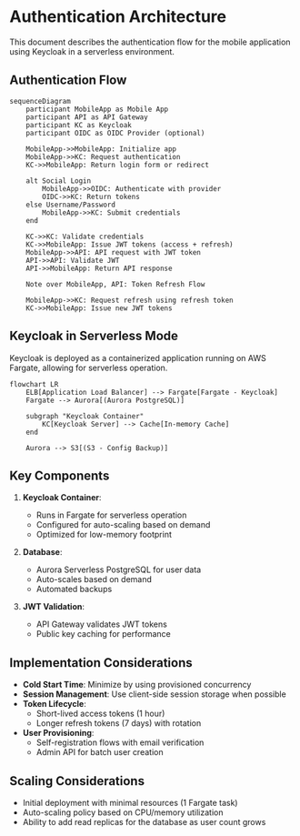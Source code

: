 # Authentication Architecture

This document describes the authentication flow for the mobile application using Keycloak in a serverless environment.

## Authentication Flow

```mermaid
sequenceDiagram
    participant MobileApp as Mobile App
    participant API as API Gateway
    participant KC as Keycloak
    participant OIDC as OIDC Provider (optional)
    
    MobileApp->>MobileApp: Initialize app
    MobileApp->>KC: Request authentication
    KC->>MobileApp: Return login form or redirect
    
    alt Social Login
        MobileApp->>OIDC: Authenticate with provider
        OIDC->>KC: Return tokens
    else Username/Password
        MobileApp->>KC: Submit credentials
    end
    
    KC->>KC: Validate credentials
    KC->>MobileApp: Issue JWT tokens (access + refresh)
    MobileApp->>API: API request with JWT token
    API->>API: Validate JWT
    API->>MobileApp: Return API response
    
    Note over MobileApp, API: Token Refresh Flow
    
    MobileApp->>KC: Request refresh using refresh token
    KC->>MobileApp: Issue new JWT tokens
```

## Keycloak in Serverless Mode

Keycloak is deployed as a containerized application running on AWS Fargate, allowing for serverless operation.

```mermaid
flowchart LR
    ELB[Application Load Balancer] --> Fargate[Fargate - Keycloak]
    Fargate --> Aurora[(Aurora PostgreSQL)]
    
    subgraph "Keycloak Container"
        KC[Keycloak Server] --> Cache[In-memory Cache]
    end
    
    Aurora --> S3[(S3 - Config Backup)]
```

## Key Components

1. **Keycloak Container**:
   - Runs in Fargate for serverless operation
   - Configured for auto-scaling based on demand
   - Optimized for low-memory footprint

2. **Database**:
   - Aurora Serverless PostgreSQL for user data
   - Auto-scales based on demand
   - Automated backups

3. **JWT Validation**:
   - API Gateway validates JWT tokens
   - Public key caching for performance

## Implementation Considerations

- **Cold Start Time**: Minimize by using provisioned concurrency
- **Session Management**: Use client-side session storage when possible
- **Token Lifecycle**: 
  - Short-lived access tokens (1 hour)
  - Longer refresh tokens (7 days) with rotation
- **User Provisioning**: 
  - Self-registration flows with email verification
  - Admin API for batch user creation

## Scaling Considerations

- Initial deployment with minimal resources (1 Fargate task)
- Auto-scaling policy based on CPU/memory utilization
- Ability to add read replicas for the database as user count grows